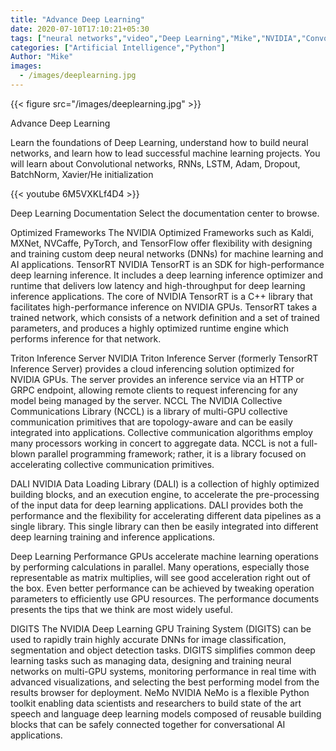```yaml
---
title: "Advance Deep Learning"
date: 2020-07-10T17:10:21+05:30
tags: ["neural networks","video","Deep Learning","Mike","NVIDIA","Convolutional networks","RNNs","Adam","PyTorch","TensorFlow"]
categories: ["Artificial Intelligence","Python"]
Author: "Mike"
images:
  - /images/deeplearning.jpg
---
```


{{< figure src="/images/deeplearning.jpg" >}}

Advance Deep Learning

Learn the foundations of Deep Learning, understand how to build neural networks, and learn how to lead successful machine learning projects. You will learn about Convolutional networks, RNNs, LSTM, Adam, Dropout, BatchNorm, Xavier/He initialization

{{< youtube 6M5VXKLf4D4 >}}

Deep Learning Documentation
Select the documentation center to browse.

Optimized Frameworks
The NVIDIA Optimized Frameworks such as Kaldi, MXNet, NVCaffe, PyTorch, and TensorFlow offer flexibility with designing and training custom deep neural networks (DNNs) for machine learning and AI applications.
TensorRT
NVIDIA TensorRT is an SDK for high-performance deep learning inference. It includes a deep learning inference optimizer and runtime that delivers low latency and high-throughput for deep learning inference applications. The core of NVIDIA TensorRT is a C++ library that facilitates high-performance inference on NVIDIA GPUs. TensorRT takes a trained network, which consists of a network definition and a set of trained parameters, and produces a highly optimized runtime engine which performs inference for that network.



Triton Inference Server
NVIDIA Triton Inference Server (formerly TensorRT Inference Server) provides a cloud inferencing solution optimized for NVIDIA GPUs. The server provides an inference service via an HTTP or GRPC endpoint, allowing remote clients to request inferencing for any model being managed by the server.
NCCL
The NVIDIA Collective Communications Library (NCCL) is a library of multi-GPU collective communication primitives that are topology-aware and can be easily integrated into applications. Collective communication algorithms employ many processors working in concert to aggregate data. NCCL is not a full-blown parallel programming framework; rather, it is a library focused on accelerating collective communication primitives.



DALI
NVIDIA Data Loading Library (DALI) is a collection of highly optimized building blocks, and an execution engine, to accelerate the pre-processing of the input data for deep learning applications. DALI provides both the performance and the flexibility for accelerating different data pipelines as a single library. This single library can then be easily integrated into different deep learning training and inference applications.



Deep Learning Performance
GPUs accelerate machine learning operations by performing calculations in parallel. Many operations, especially those representable as matrix multiplies, will see good acceleration right out of the box. Even better performance can be achieved by tweaking operation parameters to efficiently use GPU resources. The performance documents presents the tips that we think are most widely useful.



DIGITS
The NVIDIA Deep Learning GPU Training System (DIGITS) can be used to rapidly train highly accurate DNNs for image classification, segmentation and object detection tasks. DIGITS simplifies common deep learning tasks such as managing data, designing and training neural networks on multi-GPU systems, monitoring performance in real time with advanced visualizations, and selecting the best performing model from the results browser for deployment.
NeMo
NVIDIA NeMo is a flexible Python toolkit enabling data scientists and researchers to build state of the art speech and language deep learning models composed of reusable building blocks that can be safely connected together for conversational AI applications.



